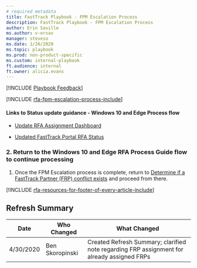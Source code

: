 ```yaml
---
# required metadata
title: FastTrack Playbook - FPM Escalation Process  
description: FastTrack Playbook - FPM Escalation Process
author: Erin Saville
ms.author: v-ersav
manager: steveso
ms.date: 1/26/2020
ms.topic: playbook  
ms.prod: non-product-specific  
ms.custom: internal-playbook  
ft.audience: internal
ft.owner: alicia.evans
---
```

[!INCLUDE [Playbook Feedback](./includes/questions-feedback.md)]  

[!INCLUDE [rfa-fpm-escalation-process-include](includes/rfa-fpm-escalation-process-include.md)]

#### Links to Status update guidance - Windows 10 and Edge Process flow

- [Update RFA Assignment Dashboard](rfa-windows-10-and-edge-process-guide.md#iv-update-rfa-assignment-dashboard)

- [Updated FastTrack Portal RFA Status](rfa-windows-10-and-edge-process-guide.md#v-update-fasttrack-portal-rfa-status)

### 2. Return to the Windows 10 and Edge RFA Process Guide flow to continue processing

1. Once the FPM Escalation process is complete, return to [Determine if a FastTrack Partner (FRP) conflict exists](rfa-windows-10-and-edge-process-guide.md#3-determine-if-a-fasttrack-ready-partner-frp-conflict-exists) and proceed from there.

[!INCLUDE [rfa-resources-for-footer-of-every-article-include](includes/rfa-resources-for-footer-of-every-article-include.md)]

## Refresh Summary

| Date       | Who Changed       | What Changed                                                                              |
| ---------- | ----------------- | ----------------------------------------------------------------------------------------- |
| 4/30/2020  | Ben Skoropinski   | Created Refresh Summary; clarified note regarding FRP assignment for already assigned FRPs|
